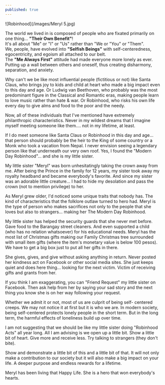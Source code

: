 ```yaml
---
published: true
---
```

![Robinhood](/images/Meryl 5.jpg)

The world we lived in is composed of people who are fixated primarily on one thing... **"Their Own Benefit"**!   
It's all about "Me" or "I" or "Us" rather than "We or "You" or "Them".   
We, people, have evolved into **"Selfish Beings"** with self-centeredness, egocentricity, and egoism all attached to our belt.   
The **"Me Always First"** attitude had made everyone more lonely as ever. Putting up a wall between others and oneself, thus creating disharmony, separation, and anxiety.

Why can't we be like most influential people (fictitious or not) like Santa Claus, who brings joy to kids and child at heart who made a big impact even to this day and age. 
Or Ludwig van Beethoven, who probably was the most predominant figure in the Classical and Romantic eras, making people learn to love music rather than hate & war. 
Or Robinhood, who risks his own life every day to give alms and food to the poor and the needy. 

Now, all of these individuals that I've mentioned have extremely philanthropic characteristics. 
Never in my wildest dreams that I imagine myself meeting someone like them.... not in my lifetime, at least.

If I do meet someone like Santa Claus or Robinhood in this day and age... that person should probably be the heir to the King of some country or a Monk who took a vacation from Nepal. 
I never envision seeing a legendary person like that underneath our very own roof. 
Yes, I found the "Modern Day Robinhood"... and she is my little sister.

My little sister "Meryl" was born unhesitatingly taking the crown away from me. After being the Prince in the family for 12 years, my sister took away my royalty headband and became everybody's favorite. 
And since my sister was an adorable little creature... I had to hide my desolation and pass the crown (not to mention privilege) to her.

As Meryl grew older, I'd noticed some unique traits that nobody has. 
The kind of characteristics that the folklore outlaw turned to hero had. 
Meryl is the type of person who makes sacrifices not only to the people that she loves but also to strangers... making her The Modern Day Robinhood.  

My little sister has helped the security guards that she never met before. Gave food to the Barangay street cleaners. And even supported a child (who has no relation whatsoever) for his educational needs. 
Meryl has the most list of Christmas gifts making our Family Christmas tree surrounded with small item gifts (where the item's monetary value is below 100 pesos). We have to get a big box just to put all her gifts in there.

She gives, gives, and give without asking anything in return. Never posted her kindness act on Facebook or other social media sites. She just keeps quiet and does here thing... looking for the next victim. Victim of receiving gifts and grants from her.

If you think I am exaggerating, you can "Friend Request" my little sister on Facebook. Then ask help from her by saying your sad story and the next thing you know she is on her way following your request.

Whether we admit it or not, most of us are culprit of being self- centered creeps. We may not notice it at first but it is who we are.
In modern society, being self-centered protects lonely people in the short term. But in the long term, the harmful effects of loneliness build up over time. 

I am not suggesting that we should be like my little sister doing "Robinhood Acts" all year long. All I am advising is we open up a little bit. Show a little bit of heart. Give more and receive less. Try talking to strangers (they don't bite).

Show and demonstrate a little bit of this and a little bit of that. 
It will not only make a contribution to our society but it will also make a big impact on your life. 
A deeper purpose and endless rewards for a lifetime. 

Meryl has been living that Happy Life. She is a hero that won everybody's hearts.  
